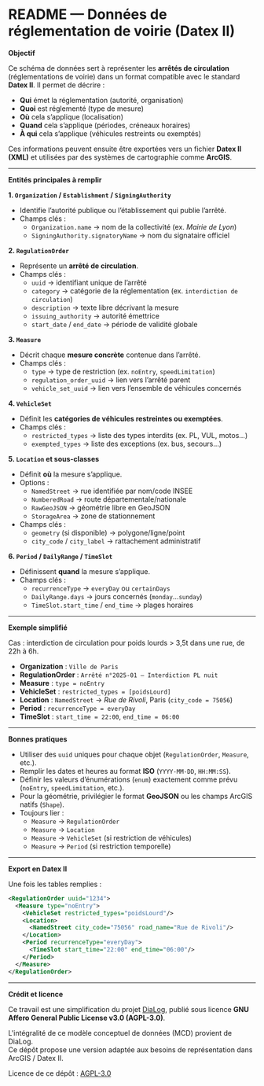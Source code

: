 # **README — Données de réglementation de voirie (Datex II)**

**Objectif**  

Ce schéma de données sert à représenter les **arrêtés de circulation** (réglementations de voirie) dans un format compatible avec le standard **Datex II**. Il permet de décrire :  
- **Qui** émet la réglementation (autorité, organisation)  
- **Quoi** est réglementé (type de mesure)  
- **Où** cela s’applique (localisation)  
- **Quand** cela s’applique (périodes, créneaux horaires)  
- **À qui** cela s’applique (véhicules restreints ou exemptés)  

Ces informations peuvent ensuite être exportées vers un fichier **Datex II (XML)** et utilisées par des systèmes de cartographie comme **ArcGIS**.

---

**Entités principales à remplir**

**1. `Organization` / `Establishment` / `SigningAuthority`**  
- Identifie l’autorité publique ou l’établissement qui publie l’arrêté.  
- Champs clés :  
  - `Organization.name` → nom de la collectivité (ex. *Mairie de Lyon*)  
  - `SigningAuthority.signatoryName` → nom du signataire officiel  

**2. `RegulationOrder`**  
- Représente un **arrêté de circulation**.  
- Champs clés :  
  - `uuid` → identifiant unique de l’arrêté  
  - `category` → catégorie de la réglementation (ex. `interdiction de circulation`)  
  - `description` → texte libre décrivant la mesure  
  - `issuing_authority` → autorité émettrice  
  - `start_date` / `end_date` → période de validité globale  

**3. `Measure`**  
- Décrit chaque **mesure concrète** contenue dans l’arrêté.  
- Champs clés :  
  - `type` → type de restriction (ex. `noEntry`, `speedLimitation`)  
  - `regulation_order_uuid` → lien vers l’arrêté parent  
  - `vehicle_set_uuid` → lien vers l’ensemble de véhicules concernés  

**4. `VehicleSet`**  
- Définit les **catégories de véhicules restreintes ou exemptées**.  
- Champs clés :  
  - `restricted_types` → liste des types interdits (ex. PL, VUL, motos…)  
  - `exempted_types` → liste des exceptions (ex. bus, secours…)  

**5. `Location` et sous-classes**  
- Définit **où** la mesure s’applique.  
- Options :  
  - `NamedStreet` → rue identifiée par nom/code INSEE  
  - `NumberedRoad` → route départementale/nationale  
  - `RawGeoJSON` → géométrie libre en GeoJSON  
  - `StorageArea` → zone de stationnement  
- Champs clés :  
  - `geometry` (si disponible) → polygone/ligne/point  
  - `city_code` / `city_label` → rattachement administratif  

**6. `Period` / `DailyRange` / `TimeSlot`**  
- Définissent **quand** la mesure s’applique.  
- Champs clés :  
  - `recurrenceType` → `everyDay` ou `certainDays`  
  - `DailyRange.days` → jours concernés (`monday`…`sunday`)  
  - `TimeSlot.start_time` / `end_time` → plages horaires  

---

**Exemple simplifié**

Cas : interdiction de circulation pour poids lourds > 3,5t dans une rue, de 22h à 6h.

- **Organization** : `Ville de Paris`  
- **RegulationOrder** : `Arrêté n°2025-01 — Interdiction PL nuit`  
- **Measure** : `type = noEntry`  
- **VehicleSet** : `restricted_types = [poidsLourd]`  
- **Location** : `NamedStreet` → *Rue de Rivoli*, Paris (`city_code = 75056`)  
- **Period** : `recurrenceType = everyDay`  
- **TimeSlot** : `start_time = 22:00`, `end_time = 06:00`

---

**Bonnes pratiques**

- Utiliser des `uuid` uniques pour chaque objet (`RegulationOrder`, `Measure`, etc.).  
- Remplir les dates et heures au format **ISO** (`YYYY-MM-DD`, `HH:MM:SS`).  
- Définir les valeurs d’énumérations (`enum`) exactement comme prévu (`noEntry`, `speedLimitation`, etc.).  
- Pour la géométrie, privilégier le format **GeoJSON** ou les champs ArcGIS natifs (`Shape`).  
- Toujours lier :  
  - `Measure` → `RegulationOrder`  
  - `Measure` → `Location`  
  - `Measure` → `VehicleSet` (si restriction de véhicules)  
  - `Measure` → `Period` (si restriction temporelle)  

---

**Export en Datex II**

Une fois les tables remplies :  

```xml
<RegulationOrder uuid="1234">
  <Measure type="noEntry">
    <VehicleSet restricted_types="poidsLourd"/>
    <Location>
      <NamedStreet city_code="75056" road_name="Rue de Rivoli"/>
    </Location>
    <Period recurrenceType="everyDay">
      <TimeSlot start_time="22:00" end_time="06:00"/>
    </Period>
  </Measure>
</RegulationOrder>
```
---
**Crédit et licence**

Ce travail est une simplification du projet [DiaLog](https://github.com/MTES-MCT/dialog), 
publié sous licence **GNU Affero General Public License v3.0 (AGPL-3.0)**.

L'intégralité de ce modèle conceptuel de données (MCD) provient de DiaLog.  
Ce dépôt propose une version adaptée aux besoins de représentation dans ArcGIS / Datex II.

Licence de ce dépôt : [AGPL-3.0](./LICENSE)
